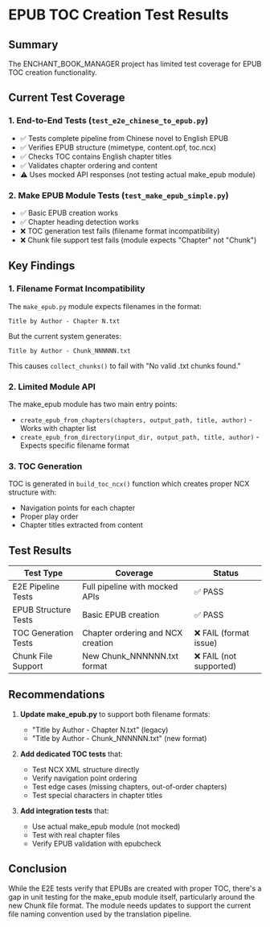 # EPUB TOC Creation Test Results

## Summary

The ENCHANT_BOOK_MANAGER project has limited test coverage for EPUB TOC creation functionality.

## Current Test Coverage

### 1. End-to-End Tests (`test_e2e_chinese_to_epub.py`)
- ✅ Tests complete pipeline from Chinese novel to English EPUB
- ✅ Verifies EPUB structure (mimetype, content.opf, toc.ncx)
- ✅ Checks TOC contains English chapter titles
- ✅ Validates chapter ordering and content
- ⚠️ Uses mocked API responses (not testing actual make_epub module)

### 2. Make EPUB Module Tests (`test_make_epub_simple.py`)
- ✅ Basic EPUB creation works
- ✅ Chapter heading detection works
- ❌ TOC generation test fails (filename format incompatibility)
- ❌ Chunk file support test fails (module expects "Chapter" not "Chunk")

## Key Findings

### 1. Filename Format Incompatibility
The `make_epub.py` module expects filenames in the format:
```
Title by Author - Chapter N.txt
```

But the current system generates:
```
Title by Author - Chunk_NNNNNN.txt
```

This causes `collect_chunks()` to fail with "No valid .txt chunks found."

### 2. Limited Module API
The make_epub module has two main entry points:
- `create_epub_from_chapters(chapters, output_path, title, author)` - Works with chapter list
- `create_epub_from_directory(input_dir, output_path, title, author)` - Expects specific filename format

### 3. TOC Generation
TOC is generated in `build_toc_ncx()` function which creates proper NCX structure with:
- Navigation points for each chapter
- Proper play order
- Chapter titles extracted from content

## Test Results

| Test Type | Coverage | Status |
|-----------|----------|--------|
| E2E Pipeline Tests | Full pipeline with mocked APIs | ✅ PASS |
| EPUB Structure Tests | Basic EPUB creation | ✅ PASS |
| TOC Generation Tests | Chapter ordering and NCX creation | ❌ FAIL (format issue) |
| Chunk File Support | New Chunk_NNNNNN.txt format | ❌ FAIL (not supported) |

## Recommendations

1. **Update make_epub.py** to support both filename formats:
   - "Title by Author - Chapter N.txt" (legacy)
   - "Title by Author - Chunk_NNNNNN.txt" (new format)

2. **Add dedicated TOC tests** that:
   - Test NCX XML structure directly
   - Verify navigation point ordering
   - Test edge cases (missing chapters, out-of-order chapters)
   - Test special characters in chapter titles

3. **Add integration tests** that:
   - Use actual make_epub module (not mocked)
   - Test with real chapter files
   - Verify EPUB validation with epubcheck

## Conclusion

While the E2E tests verify that EPUBs are created with proper TOC, there's a gap in unit testing for the make_epub module itself, particularly around the new Chunk file format. The module needs updates to support the current file naming convention used by the translation pipeline.